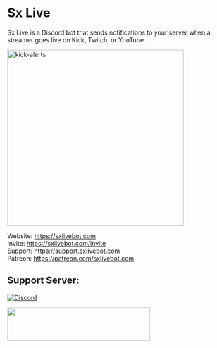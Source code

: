 # Sx Live
Sx Live is a Discord bot that sends notifications to your server when a streamer goes live on Kick, Twitch, or YouTube.

<img width="400" alt="kick-alerts" src="https://github.com/pkdev08/Sx-Bot/assets/54294685/3d356557-a73d-41a6-aa16-1cb9501d9b9c">

Website: https://sxlivebot.com<br>
Invite: https://sxlivebot.com/invite<br>
Support: https://support.sxlivebot.com<br>
Patreon: https://patreon.com/sxlivebot.com

<h2>Support Server:</h2>
<p><a href="https://support.sxlivebot.com/" target="_blank" rel="nofollow noopener"><img src="https://discordapp.com/api/guilds/696873891225665536/widget.png?style=banner2" alt="Discord" /></a></p>
 <a href="https://patreon.sxlivebot.com/" target="_blank" rel="nofollow noopener"><img src="https://sxbot.io/img/patron.png" width="324" height="76" /></a>
